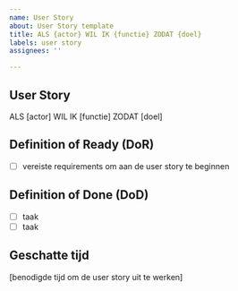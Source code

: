 ```yaml
---
name: User Story
about: User Story template
title: ALS {actor} WIL IK {functie} ZODAT {doel}
labels: user story
assignees: ''

---
```


## User Story
ALS [actor] WIL IK [functie] ZODAT [doel]

## Definition of Ready (DoR)
- [ ] vereiste requirements om aan de user story te beginnen

## Definition of Done (DoD)
- [ ] taak
- [ ] taak

## Geschatte tijd
[benodigde tijd om de user story uit te werken]
